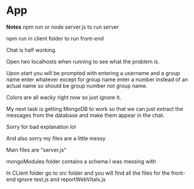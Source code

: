 # App

****Notes****
npm run or node server.js to run server

npm run in client folder to run front-end 

Chat is half working.

Open two localhosts when running to see what the problem is.

Upon start you will be prompted with entering a username and a group name enter whatever except for group name enter a number instead of an actual name
so should be group number not group name.

Colors are all wacky right now so just ignore it.

My next task is getting MongoDB to work so that we can just extract the messages from the database and make them appear in the chat.

Sorry for bad explanation lol

And also sorry my files are a little messy

Main files are "server.js" 

mongoModules folder contains a schema I was messing with 

In CLient folder go to src folder and you will find all the files for the front-end ignore test.js and reportWebVitals.js 
